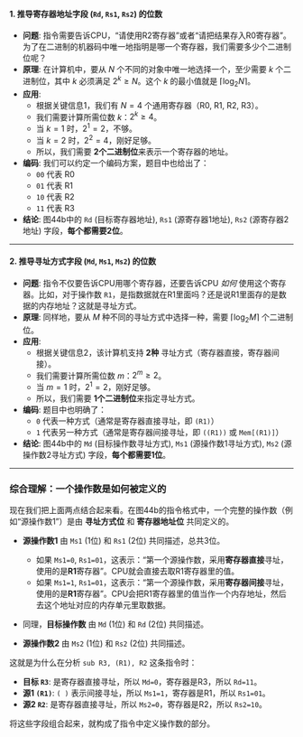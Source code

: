 
#### 1. 推导寄存器地址字段 (`Rd`, `Rs1`, `Rs2`) 的位数

*   **问题**: 指令需要告诉CPU，“请使用R2寄存器”或者“请把结果存入R0寄存器”。为了在二进制的机器码中唯一地指明是哪一个寄存器，我们需要多少个二进制位呢？
*   **原理**: 在计算机中，要从 $N$ 个不同的对象中唯一地选择一个，至少需要 $k$ 个二进制位，其中 $k$ 必须满足 $2^k \ge N$。这个 $k$ 的最小值就是 $\lceil \log_2 N \rceil$。
*   **应用**:
    *   根据关键信息1，我们有 $N=4$ 个通用寄存器（R0, R1, R2, R3）。
    *   我们需要计算所需位数 $k$：$2^k \ge 4$。
    *   当 $k=1$ 时，$2^1=2$，不够。
    *   当 $k=2$ 时，$2^2=4$，刚好足够。
    *   所以，我们需要 **2个二进制位**来表示一个寄存器的地址。
*   **编码**: 我们可以约定一个编码方案，题目中也给出了：
    *   `00` 代表 R0
    *   `01` 代表 R1
    *   `10` 代表 R2
    *   `11` 代表 R3
*   **结论**: 图44b中的 `Rd` (目标寄存器地址), `Rs1` (源寄存器1地址), `Rs2` (源寄存器2地址) 字段，**每个都需要2位**。

---

#### 2. 推导寻址方式字段 (`Md`, `Ms1`, `Ms2`) 的位数

*   **问题**: 指令不仅要告诉CPU用哪个寄存器，还要告诉CPU *如何* 使用这个寄存器。比如，对于操作数 `R1`，是指数据就在R1里面吗？还是说R1里面存的是数据的内存地址？这就是寻址方式。
*   **原理**: 同样地，要从 $M$ 种不同的寻址方式中选择一种，需要 $\lceil \log_2 M \rceil$ 个二进制位。
*   **应用**:
    *   根据关键信息2，该计算机支持 **2种** 寻址方式（寄存器直接，寄存器间接）。
    *   我们需要计算所需位数 $m$：$2^m \ge 2$。
    *   当 $m=1$ 时，$2^1=2$，刚好足够。
    *   所以，我们需要 **1个二进制位**来指定寻址方式。
*   **编码**: 题目中也明确了：
    *   `0` 代表一种方式（通常是寄存器直接寻址，即 `(R1)`）
    *   `1` 代表另一种方式（通常是寄存器间接寻址，即 `((R1))` 或 `Mem[(R1)]`）
*   **结论**: 图44b中的 `Md` (目标操作数寻址方式), `Ms1` (源操作数1寻址方式), `Ms2` (源操作数2寻址方式) 字段，**每个都需要1位**。

---

### 综合理解：一个操作数是如何被定义的

现在我们把上面两点结合起来看。在图44b的指令格式中，一个完整的操作数（例如“源操作数1”）是由 **寻址方式位** 和 **寄存器地址位** 共同定义的。

*   **源操作数1** 由 `Ms1` (1位) 和 `Rs1` (2位) 共同描述，总共3位。
    *   如果 `Ms1=0`, `Rs1=01`，这表示：“第一个源操作数，采用**寄存器直接**寻址，使用的是**R1**寄存器”。CPU就会直接去取R1寄存器里的值。
    *   如果 `Ms1=1`, `Rs1=01`，这表示：“第一个源操作数，采用**寄存器间接**寻址，使用的是**R1**寄存器”。CPU会把R1寄存器里的值当作一个内存地址，然后去这个地址对应的内存单元里取数据。

*   同理，**目标操作数** 由 `Md` (1位) 和 `Rd` (2位) 共同描述。
*   **源操作数2** 由 `Ms2` (1位) 和 `Rs2` (2位) 共同描述。

这就是为什么在分析 `sub R3, (R1), R2` 这条指令时：

*   **目标 `R3`**: 是寄存器直接寻址，所以 `Md=0`，寄存器是R3，所以 `Rd=11`。
*   **源1 `(R1)`**: `( )` 表示间接寻址，所以 `Ms1=1`，寄存器是R1，所以 `Rs1=01`。
*   **源2 `R2`**: 是寄存器直接寻址，所以 `Ms2=0`，寄存器是R2，所以 `Rs2=10`。

将这些字段组合起来，就构成了指令中定义操作数的部分。